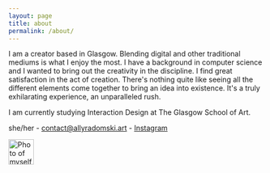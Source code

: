 ```yaml
---
layout: page
title: about
permalink: /about/
---
```


<!--Hi, my name is Ally Radomski and I'm an aspiring new media artist based in the UK. I'm studying [Interaction Design](https://www.gsa.ac.uk/study/undergraduate-degrees/interaction-design/) at The Glasgow School of Art. Pursuing art is a new found interest for me, I properly started creating art at the start of 2021 using [Processing](https://processing.org) after realising Computer Science wasn't the course for me, I want to create pretty things! I am also interested in creating audio pieces, hoping to explore modular synthesis more in the coming years.

My aim is to create encaptivating installations and experiences that explore the boundaries of what art is.-->

I am a creator based in Glasgow. Blending digital and other traditional mediums is what I enjoy the most. I have a background in computer science and I wanted to bring out the creativity in the discipline. I find great satisfaction in the act of creation. There's nothing quite like seeing all the different elements come together to bring an idea into existence. It's a truly exhilarating experience, an unparalleled rush.

I am currently studying Interaction Design at The Glasgow School of Art.


she/her - [contact@allyradomski.art](mailto:contact@allyradomski.art) - [Instagram](https://www.instagram.com/ally_rad)

<img src="{{ site.baseurl }}/selfie.jpg" alt="Photo of myself" width="50vh" height="auto"/>
